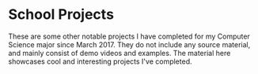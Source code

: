 # School Projects

These are some other notable projects I have completed for my Computer Science major since March 2017. They do not include
any source material, and mainly consist of demo videos and examples. The material here showcases cool and interesting projects I've completed.
